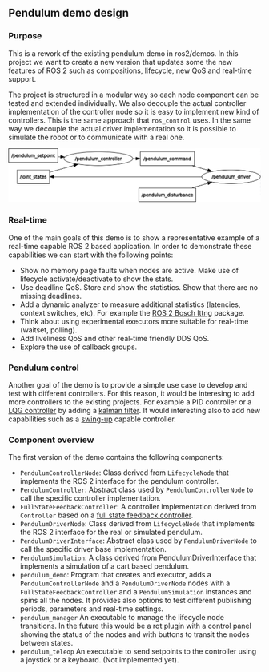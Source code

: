 ## Pendulum demo design

### Purpose

This is a rework of the existing pendulum demo in ros2/demos. In this project we want to create a new version that updates some the new features of ROS 2 such as compositions, lifecycle, new QoS and real-time support.

The project is structured in a modular way so each node component can be tested and extended individually. We also decouple the actual controller implementation of the controller node so it is easy to implement new kind of controllers. This is the same approach that `ros_control` uses. In the same way we decouple the actual driver implementation so it is possible to simulate the robot or to communicate with a real one.  

![rosgraph](images/rosgraph.png)

### Real-time

One of the main goals of this demo is to show a representative example of a real-time capable ROS 2 based application. In order to demonstrate these capabilities we can start with the following points:

* Show no memory page faults when nodes are active. Make use of lifecycle activate/deactivate to show the stats.
* Use deadline QoS. Store and show the statistics. Show that there are no missing deadlines.
* Add a dynamic analyzer to measure additional statistics (latencies, context switches, etc). For example the [ROS 2 Bosch lttng](https://gitlab.com/micro-ROS/ros_tracing/ros2_tracing) package.
* Think about using experimental executors more suitable for real-time (waitset, polling).
* Add liveliness QoS and other real-time friendly DDS QoS.
* Explore the use of callback groups.

### Pendulum control

Another goal of the demo is to provide a simple use case to develop and test with different controllers. For this reason, it would be interesing to add more controllers to the existing projects. For example a PID controller or a [LQG controller](https://en.wikipedia.org/wiki/Linear%E2%80%93quadratic%E2%80%93Gaussian_control) by adding a [kalman filter](https://en.wikipedia.org/wiki/Kalman_filter). It would interesting also to add new capabilities such as a [swing-up](https://youtu.be/hQK_3C6S4Ak?t=285) capable controller.

### Component overview

The first version of the demo contains the following components:

* `PendulumControllerNode`: Class derived from `LifecycleNode` that implements the ROS 2 interface for the pendulum controller.
* `PendulumController`: Abstract class used by `PendulumControllerNode` to call the specific controller implementation.
* `FullStateFeedbackController`: A controller implementation derived from `Controller` based on a [full state feedback controller](https://en.wikipedia.org/wiki/Full_state_feedback).
* `PendulumDriverNode`: Class derived from `LifecycleNode` that implements the ROS 2 interface for the real or simulated pendulum.
* `PendulumDriverInterface`: Abstract class used by `PendulumDriverNode` to call the specific driver base implementation.
* `PendulumSimulation`: A class derived from PendulumDriverInterface that implements a simulation of a cart based pendulum.
* `pendulum_demo`: Program that creates and executor, adds a `PendulumControllerNode` and a `PendulumDriverNode` nodes with a `FullStateFeedbackController` and a `PendulumSimulation` instances and spins all the nodes. It provides also options to test different publishing periods, parameters and real-time settings.
* `pendulum_manager` An executable to manage the lifecycle node transitions. In the future this would be a rqt plugin with a control panel showing the status of the nodes and with buttons to transit the nodes between states.
* `pendulum_teleop` An executable to send setpoints to the controller using a joystick or a keyboard. (Not implemented yet).
